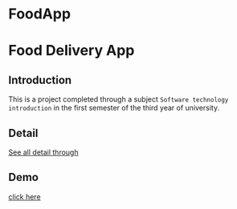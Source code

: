 # FoodApp
# Food Delivery App
## Introduction
This is a project completed through a subject `Software technology introduction` in the first semester of the third year of university.

## Detail

[See all detail through](https://docs.google.com/presentation/d/15DQ9vD-_Pd9DgSdfOmMgdxjdsrDvIoXF/edit?fbclid=IwAR285Eu4TsQgmPUTL_Xen2J48EMonqNN7M2c1XRVVg1inKkc0tDdm94JvJw#slide=id.p16)
## Demo

[click here](https://drive.google.com/drive/folders/1lv-SmfRPCsiAprk6fYLMl6K2gDtSnhEP?usp=sharing)

